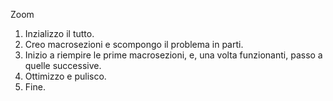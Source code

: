 Zoom
1. Inzializzo il tutto.
2. Creo macrosezioni e scompongo il problema in parti.
3. Inizio a riempire le prime macrosezioni, e, una volta funzionanti, passo a quelle successive.
4. Ottimizzo e pulisco. 
5. Fine.